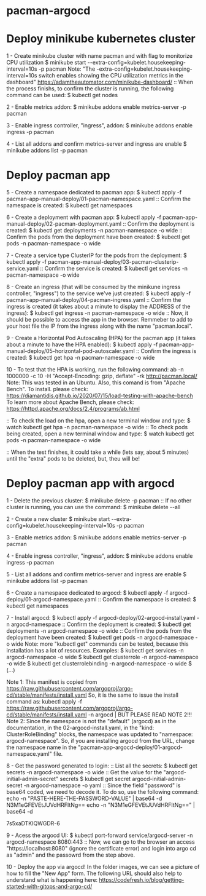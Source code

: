 # pacman-argocd


# Deploy minikube kubernetes cluster

1 - Create minikube cluster with name pacman and with flag to monitorize CPU utilization
$ minikube start --extra-config=kubelet.housekeeping-interval=10s -p pacman
Note:
"The -extra-config=kubelet.housekeeping-interval=10s switch enables showing the CPU utilization metrics in the dashboard"
https://adamtheautomator.com/minikube-dashboard/
:: When the process finishs, to confirm the cluster is running, the following command can be used:
$ kubectl get nodes

2 - Enable metrics addon:
$ minikube addons enable metrics-server -p pacman

3 - Enable ingress controller, "ingress", addon:
$ minikube addons enable ingress -p pacman

4 - List all addons and confirm metrics-server and ingress are enable
$ minikube addons list -p pacman

# Deploy pacman app

5 - Create a namespace dedicated to pacman app:
$ kubectl apply -f pacman-app-manual-deploy/01-pacman-namespace.yaml
:: Confirm the namespace is created:
$ kubectl get namespaces


6 - Create a deployment with pacman app:
$ kubectl apply -f pacman-app-manual-deploy/02-pacman-deployment.yaml
:: Confirm the deployment is created:
$ kubectl get deployments -n pacman-namespace -o wide
:: Confirm the pods from the deployment have been created:
$ kubectl get pods -n pacman-namespace -o wide

7 - Create a service type ClusterIP for the pods from the deployment:
$ kubectl apply -f pacman-app-manual-deploy/03-pacman-clusterip-service.yaml
:: Confirm the service is created:
$ kubectl get services -n pacman-namespace -o wide

8 - Create an ingress (that will be consumed by the minikune ingress controller, "ingress") to the service we've just created:
$ kubectl apply -f pacman-app-manual-deploy/04-pacman-ingress.yaml
:: Confirm the ingress is created (it takes about a minute to display the ADDRESS of the ingress):
$ kubectl get ingress -n pacman-namespace -o wide
:: Now, it should be possible to access the app in the browser. Remmeber to add to your host file the IP from the ingress along with the name "pacman.local".

9 - Create a Horizontal Pod Autoscaling (HPA) for the pacman app (it takes about a minute to have the HPA enabled):
$ kubectl apply -f pacman-app-manual-deploy/05-horizontal-pod-autoscaler.yaml
:: Confirm the ingress is created:
$ kubectl get hpa -n pacman-namespace -o wide

10 - To test that the HPA is working, run the following command:
ab -n 1000000 -c 10 -H "Accept-Encoding: gzip, deflate" -rk http://pacman.local/
Note: This was tested in an Ubuntu. Also, this comand is from "Apache Bench". 
To install. please check:
https://diamantidis.github.io/2020/07/15/load-testing-with-apache-bench
To learn more about Apache Bench, please check:
https://httpd.apache.org/docs/2.4/programs/ab.html

:: To check the load on the hpa, open a new terminal window and type:
$ watch kubectl get hpa -n pacman-namespace -o wide
:: To check pods being created, open a new terminal window and type:
$ watch kubectl get pods -n pacman-namespace -o wide

:: When the test finishes, it could take a while (lets say, about 5 minutes) until the "extra" pods to be deleted, but, theu will be!


# Deploy pacman app with argocd
1 - Delete the previous cluster:
$ minikube delete -p pacman
:: If no other cluster is running, you can use the command:
$ minikube delete --all

2 - Create a new cluster
$ minikube start --extra-config=kubelet.housekeeping-interval=10s -p pacman

3 - Enable metrics addon:
$ minikube addons enable metrics-server -p pacman

4 - Enable ingress controller, "ingress", addon:
$ minikube addons enable ingress -p pacman

5 - List all addons and confirm metrics-server and ingress are enable
$ minikube addons list -p pacman

6 - Create a namespace dedicated to argocd:
$ kubectl apply -f argocd-deploy/01-argocd-namespace.yaml
:: Confirm the namespace is created:
$ kubectl get namespaces

7 - Install argocd:
$ kubectl apply -f argocd-deploy/02-argocd-install.yaml -n argocd-namespace
:: Confirm the deployment is created:
$ kubectl get deployments -n argocd-namespace -o wide
:: Confirm the pods from the deployment have been created:
$ kubectl get pods -n argocd-namespace -o wide
Note: more "kubectl get" commands can be tested, because this installation has a lot of resources. Examples:
$ kubectl get services -n argocd-namespace -o wide
$ kubectl get clusterrole -n argocd-namespace -o wide
$ kubectl get clusterrolebinding -n argocd-namespace -o wide
$ (...)

Note 1: This manifest is copied from https://raw.githubusercontent.com/argoproj/argo-cd/stable/manifests/install.yaml
So, it is the same to issue the install command as: kubectl apply -f https://raw.githubusercontent.com/argoproj/argo-cd/stable/manifests/install.yaml -n argocd | BUT PLEASE READ NOTE 2!!!
Note 2: Since the namespace is not the "default" (argocd) as in the documentation, in the 02-argocd-install.yaml, in the "kind: ClusterRoleBinding" blocks, the namespace was updated to "namespace: argocd-namespace".
So, if you are installing argocd from the URL, change the namespace name in the "pacman-app-argocd-deploy/01-argocd-namespace.yaml" file.

8 - Get the password generated to login:
:: List all the secrets:
$ kubectl get secrets -n argocd-namespace -o wide
:: Get the value for the "argocd-initial-admin-secret" secrets
$ kubectl get secret argocd-initial-admin-secret -n argocd-namespace -o yaml
:: Since the field "password" is base64 coded, we need to decode it. To do so, use the following command:
echo -n "PASTE-HERE-THE-PASSWORD-VALUE" | base64 -d
N3M1eGFEVEtJUVdHRFItNg==
echo -n "N3M1eGFEVEtJUVdHRFItNg==" | base64 -d

7s5xaDTKIQWGDR-6

9 - Acess the argocd UI:
$ kubectl port-forward service/argocd-server -n argocd-namespace 8080:443
:: Now, we can go to the browser an access "https://localhost:8080" (ignore the certificate error) and login into argo cd as "admin" and the passowrd from the step above.

10 - Deploy the app via argocd! In the folder images, we can see a picture of how to fill the "New App" form.
The following URL should also help to understand what is happening here:
https://codefresh.io/blog/getting-started-with-gitops-and-argo-cd/

